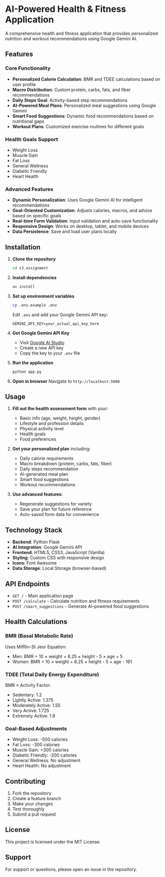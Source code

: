# AI-Powered Health & Fitness Application

A comprehensive health and fitness application that provides personalized nutrition and workout recommendations using Google Gemini AI.

## Features

### Core Functionality
- **Personalized Calorie Calculation**: BMR and TDEE calculations based on user profile
- **Macro Distribution**: Custom protein, carbs, fats, and fiber recommendations
- **Daily Steps Goal**: Activity-based step recommendations
- **AI-Powered Meal Plans**: Personalized meal suggestions using Google Gemini
- **Smart Food Suggestions**: Dynamic food recommendations based on nutritional gaps
- **Workout Plans**: Customized exercise routines for different goals

### Health Goals Support
- Weight Loss
- Muscle Gain  
- Fat Loss
- General Wellness
- Diabetic Friendly
- Heart Health

### Advanced Features
- **Dynamic Personalization**: Uses Google Gemini AI for intelligent recommendations
- **Goal-Oriented Customization**: Adjusts calories, macros, and advice based on specific goals
- **Real-time Form Validation**: Input validation and auto-save functionality
- **Responsive Design**: Works on desktop, tablet, and mobile devices
- **Data Persistence**: Save and load user plans locally

## Installation

1. **Clone the repository**
   ```bash
   cd s3_assignment
   ```

2. **Install dependencies**
   ```bash
   uv install
   ```

3. **Set up environment variables**
   ```bash
   cp .env.example .env
   ```
   
   Edit `.env` and add your Google Gemini API key:
   ```
   GEMINI_API_KEY=your_actual_api_key_here
   ```

4. **Get Google Gemini API Key**
   - Visit [Google AI Studio](https://makersuite.google.com/app/apikey)
   - Create a new API key
   - Copy the key to your `.env` file

5. **Run the application**
   ```bash
   python app.py
   ```

6. **Open in browser**
   Navigate to `http://localhost:5000`

## Usage

1. **Fill out the health assessment form** with your:
   - Basic info (age, weight, height, gender)
   - Lifestyle and profession details
   - Physical activity level
   - Health goals
   - Food preferences

2. **Get your personalized plan** including:
   - Daily calorie requirements
   - Macro breakdown (protein, carbs, fats, fiber)
   - Daily steps recommendation
   - AI-generated meal plan
   - Smart food suggestions
   - Workout recommendations

3. **Use advanced features**:
   - Regenerate suggestions for variety
   - Save your plan for future reference
   - Auto-saved form data for convenience

## Technology Stack

- **Backend**: Python Flask
- **AI Integration**: Google Gemini API
- **Frontend**: HTML5, CSS3, JavaScript (Vanilla)
- **Styling**: Custom CSS with responsive design
- **Icons**: Font Awesome
- **Data Storage**: Local Storage (browser-based)

## API Endpoints

- `GET /` - Main application page
- `POST /calculate` - Calculate nutrition and fitness requirements
- `POST /smart_suggestions` - Generate AI-powered food suggestions

## Health Calculations

### BMR (Basal Metabolic Rate)
Uses Mifflin-St Jeor Equation:
- Men: BMR = 10 × weight + 6.25 × height - 5 × age + 5
- Women: BMR = 10 × weight + 6.25 × height - 5 × age - 161

### TDEE (Total Daily Energy Expenditure)
BMR × Activity Factor:
- Sedentary: 1.2
- Lightly Active: 1.375
- Moderately Active: 1.55
- Very Active: 1.725
- Extremely Active: 1.9

### Goal-Based Adjustments
- Weight Loss: -500 calories
- Fat Loss: -300 calories
- Muscle Gain: +300 calories
- Diabetic Friendly: -200 calories
- General Wellness: No adjustment
- Heart Health: No adjustment

## Contributing

1. Fork the repository
2. Create a feature branch
3. Make your changes
4. Test thoroughly
5. Submit a pull request

## License

This project is licensed under the MIT License.

## Support

For support or questions, please open an issue in the repository.

